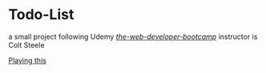 # Todo-List
a small project following Udemy [*the-web-developer-bootcamp*](https://www.udemy.com/the-web-developer-bootcamp/learn/v4/overview)
instructor is Colt Steele

[Playing this](https://hkaiwen.github.io/Todo-List/)
